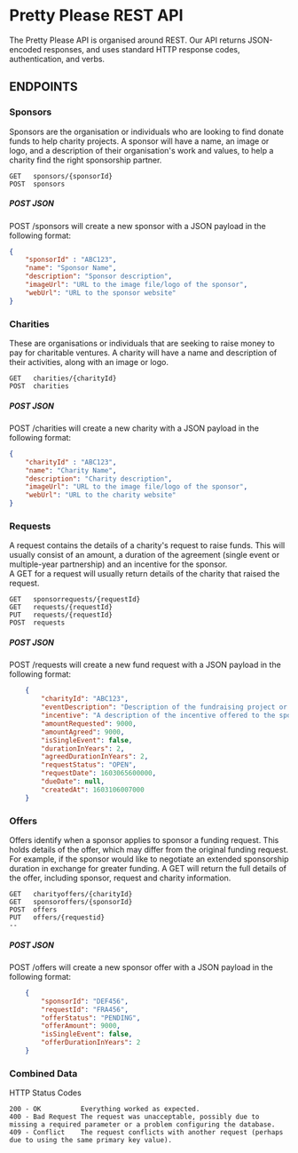 # Pretty Please REST API

The Pretty Please API is organised around REST. Our API returns JSON-encoded responses, and uses standard HTTP response codes, authentication, and verbs.


## ENDPOINTS
### Sponsors
Sponsors are the organisation or individuals who are looking to find donate funds to help charity projects. A sponsor will have a name, an image or logo, and a description of their organisation's work and values, to help a charity find the right sponsorship partner.
```
GET   sponsors/{sponsorId}
POST  sponsors 
```
##### POST JSON
POST /sponsors will create a new sponsor with a JSON payload in the following format: 
```json
{
    "sponsorId" : "ABC123",
    "name": "Sponsor Name",
    "description": "Sponsor description",
    "imageUrl": "URL to the image file/logo of the sponsor",
    "webUrl": "URL to the sponsor website"
}
```

### Charities

These are organisations or individuals that are seeking to raise money to pay for charitable ventures. A charity will have a name and description of their activities, along with an image or logo. 
```
GET   charities/{charityId}
POST  charities 
```
##### POST JSON
POST /charities will create a new charity with a JSON payload in the following format: 
```json
{
    "charityId" : "ABC123",
    "name": "Charity Name",
    "description": "Charity description",
    "imageUrl": "URL to the image file/logo of the sponsor",
    "webUrl": "URL to the charity website"
}
```



### Requests
A request contains the details of a charity's request to raise funds. This will usually consist of an amount, a duration of the agreement (single event or multiple-year partnership) and an incentive for the sponsor.  
A GET for a request will usually return details of the charity that raised the request.
```
GET   sponsorrequests/{requestId}
GET   requests/{requestId}
PUT   requests/{requestId} 
POST  requests
```
##### POST JSON
POST /requests will create a new fund request with a JSON payload in the following format: 
```json
    {
        "charityId": "ABC123",
        "eventDescription": "Description of the fundraising project or event",
        "incentive": "A description of the incentive offered to the sponsors",
        "amountRequested": 9000,
        "amountAgreed": 9000,
        "isSingleEvent": false,
        "durationInYears": 2,
        "agreedDurationInYears": 2,
        "requestStatus": "OPEN",
        "requestDate": 1603065600000,
        "dueDate": null,
        "createdAt": 1603106007000
    }
```

### Offers
Offers identify when a sponsor applies to sponsor a funding request. This holds details of the offer, which may differ from the original funding request. For example, if the sponsor would like to negotiate an extended sponsorship duration in exchange for greater funding.
A GET will return the full details of the offer, including sponsor, request and charity information.
```
GET   charityoffers/{charityId}
GET   sponsoroffers/{sponsorId}
POST  offers
PUT   offers/{requestid}
-- 
```
##### POST JSON
POST /offers will create a new sponsor offer with a JSON payload in the following format: 
```json
    {
        "sponsorId": "DEF456",
        "requestId": "FRA456",
        "offerStatus": "PENDING",
        "offerAmount": 9000,
        "isSingleEvent": false,
        "offerDurationInYears": 2
    }
```

### Combined Data


HTTP Status Codes
```
200 - OK          Everything worked as expected.
400 - Bad Request The request was unacceptable, possibly due to missing a required parameter or a problem configuring the database.
409 - Conflict    The request conflicts with another request (perhaps due to using the same primary key value).
```
